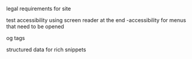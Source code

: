 legal requirements for site

test accessibility using screen reader at the end
-accessibility for menus that need to be opened

og tags

structured data for rich snippets